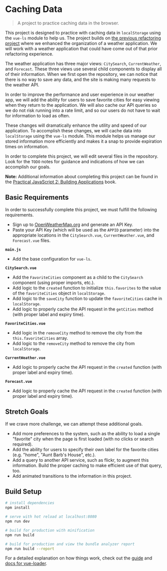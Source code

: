 # Caching Data

> A project to practice caching data in the browser.

This project is designed to practice with caching data in `localStorage` using
the `vue-ls` module to help us. The project builds on [the previous refactoring
project](https://shawnr.gitbooks.io/practical-javascript-2-building-applications/content/application-architecture/project-application-architecture.html) where we enhanced the organization of a weather application. We will
work with a weather application that could have come out of that prior refactoring
experience.

The weather application has three major views: `CitySearch`, `CurrentWeather`,
and `Forecast`. These three views use several child components to display all of
their information. When we first open the repository, we can notice that there is
no way to save any data, and the site is making many requests to the weather API.

In order to improve the performance and user experience in our weather app, we
will add the ability for users to save favorite cities for easy viewing when
they return to the application. We will also cache our API queries so we do not
risk running into a rate limit, and so our users do not have to wait for
information to load as often.

These changes will dramatically enhance the utility and speed of our application.
To accomplish these changes, we will cache data into `localStorage` using the
`vue-ls` module. This module helps us manage our stored information more
efficiently and makes it a snap to provide expiration times on information.

In order to complete this project, we will edit several files in the repository.
Look for the `TODO` notes for guidance and indications of how we can accomplish
our goals.

**Note:** Additional information about completing this project can be found in
the [Practical JavaScript 2: Building Applications](https://shawnr.gitbooks.io/practical-javascript-2-building-applications/content/caching-data/project-caching-data.html) book.

## Basic Requirements
In order to successfully complete this project, we must fulfill the following requirements.

* Sign up to [OpenWeatherMap.org](https://openweathermap.org/) and generate an API Key.
* Paste your API Key (which will be used as the `APPID` parameter) into the appropriate locations in the `CitySearch.vue`, `CurrentWeather.vue`, and `Forecast.vue` files.

**`main.js`**
* Add the base configuration for `vue-ls`.

**`CitySearch.vue`**
* Add the `FavoriteCities` component as a child to the `CitySearch` component (using proper imports, etc.).
* Add logic to the `created` function to initialize `this.favorites` to the value of the `favoriteCities` object in `localStorage`.
* Add logic to the `saveCity` function to update the `favoriteCities` cache in `localStorage`.
* Add logic to properly cache the API request in the `getCities` method (with proper label and expiry time).

**`FavoriteCities.vue`**
* Add logic in the `removeCity` method to remove the city from the `this.favoriteCities` array.
* Add logic to the `removeCity` method to remove the city from `localStorage`.

**`CurrentWeather.vue`**
* Add logic to properly cache the API request in the `created` function (with proper label and expiry time).

**`Forecast.vue`**
* Add logic to properly cache the API request in the `created` function (with proper label and expiry time).

## Stretch Goals
If we crave more challenge, we can attempt these additional goals.

* Add more preferences to the system, such as the ability to load a single "favorite" city when the page is first loaded (with no clicks or search required).
* Add the ability for users to specify their own label for the favorite cities (e.g. "home", "Aunt Barb's House", etc.).
* Add a query to another API service, such as flickr, to augment this information. Build the proper caching to make efficient use of that query, too.
* Add animated transitions to the information in this project.


## Build Setup

``` bash
# install dependencies
npm install

# serve with hot reload at localhost:8080
npm run dev

# build for production with minification
npm run build

# build for production and view the bundle analyzer report
npm run build --report
```

For a detailed explanation on how things work, check out the [guide](http://vuejs-templates.github.io/webpack/) and [docs for vue-loader](http://vuejs.github.io/vue-loader).
